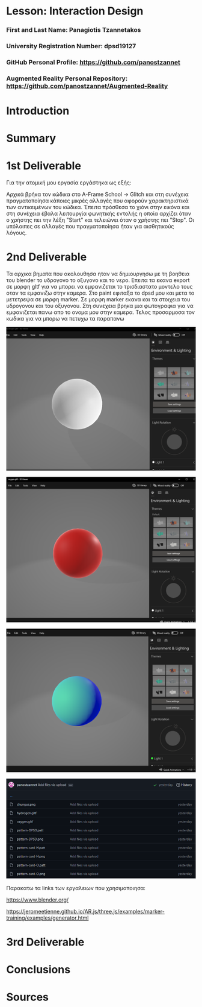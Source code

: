 # Lesson: Interaction Design

### First and Last Name: Panagiotis Tzannetakos 
### University Registration Number: dpsd19127
### GitHub Personal Profile: https://github.com/panostzannet
### Augmented Reality Personal Repository: https://github.com/panostzannet/Augmented-Reality

# Introduction

# Summary


# 1st Deliverable

Για την ατομική μου εργασία εργάστηκα ως εξής:

Αρχικά βρήκα τον κώδικα στο A-Frame School -> Glitch και στη συνέχεια πραγματοποίησα κάποιες μικρές αλλαγές που αφορούν χαρακτηριστικά των αντικειμένων του κώδικα. Έπειτα πρόσθεσα το χιόνι στην εικόνα και στη συνέχεια έβαλα λειτουργία φωνητικής εντολής η οποία αρχίζει όταν ο χρήστης πει την λέξη "Start" και τελειώνει όταν ο χρήστης πει "Stop". Οι υπόλοιπες σε αλλαγές που πραγματοποίησα ήταν για αισθητικούς λόγους.

# 2nd Deliverable

Τα αρχικα βηματα που ακολουθησα ηταν να δημιουργησω με τη βοηθεια του blender το υδρογονο το οξυγονο και το νερο. Επειτα τα εκανα export σε μορφη gltf για να μπορει να εμφανιζεται το τρισδιαστατο μοντελο τους οταν τα εμφανιζω στην καμερα. Στο paint εφιταξα το dpsd μου και μετα το μετετρεψα σε μορφη marker. Σε μορφη marker εκανα και τα στοιχεια του υδρογονου και του οξυγονου. Στη συνεχεια βρηκα μια φωτογραφια για να εμφανιζεται πανω απο το ονομα μου στην καμερα. Τελος προσαρμοσα τον κωδικα για να μπορω να πετυχω τα παραπανω

![Assets](https://github.com/panostzannet/Augmented-Reality/blob/main/marker_based/hydro.png)

![Assets](https://github.com/panostzannet/Augmented-Reality/blob/main/marker_based/oxy.png)

![Assets](https://github.com/panostzannet/Augmented-Reality/blob/main/marker_based/water.png)

![Assets](https://github.com/panostzannet/Augmented-Reality/blob/main/marker_based/assets.png)

Παρακατω τα links των εργαλειων που χρησιμοποιησα:

https://www.blender.org/

https://jeromeetienne.github.io/AR.js/three.js/examples/marker-training/examples/generator.html



# 3rd Deliverable 


# Conclusions


# Sources
